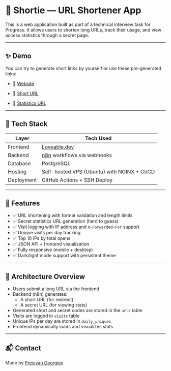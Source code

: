 # 🔗 Shortie — URL Shortener App

This is a web application built as part of a technical interview task for Progress. It allows users to shorten long URLs, track their usage, and view access statistics through a secret page.

---

## ✨ Demo

You can try to generate short links by yourself or use these pre-generated links:

- 🔹 [Website](https://shortie.presiyangeorgiev.eu)

- 🔸 [Short URL](https://shortie.presiyangeorgiev.eu/r/uqzsre)
- 🔹 [Statistics URL](https://shortie.presiyangeorgiev.eu/s/1ccd40a7f6be5c1da48d)

---

## 🧰 Tech Stack

| Layer        | Tech Used                                        |
|--------------|--------------------------------------------------|
| Frontend     | [Loveable.dev](https://www.loveable.dev/)        |
| Backend      | [n8n](https://n8n.io/) workflows via webhooks    |
| Database     | PostgreSQL                                       |
| Hosting      | Self-hosted VPS (Ubuntu) with NGINX + CI/CD      |
| Deployment   | GitHub Actions + SSH Deploy                      |

---

## 🚀 Features

- ✅ URL shortening with format validation and length limits
- ✅ Secret statistics URL generation (hard to guess)
- ✅ Visit logging with IP address and `X-Forwarded-For` support
- ✅ Unique visits per day tracking
- ✅ Top 10 IPs by total opens
- ✅ JSON API + frontend visualization
- ✅ Fully responsive (mobile + desktop)
- ✅ Dark/light mode support with persistent theme

---

## 🧠 Architecture Overview

- Users submit a long URL via the frontend
- Backend (n8n) generates:
  - A short URL (for redirect)
  - A secret URL (for viewing stats)
- Generated short and secret codes are stored in the `urls` table
- Visits are logged in `visits` table
- Unique IPs per day are stored in `daily_uniques`
- Frontend dynamically loads and visualizes stats

---

## 📬 Contact

Made by [Presiyan Georgiev](https://www.linkedin.com/in/presiyan-georgiev/)
